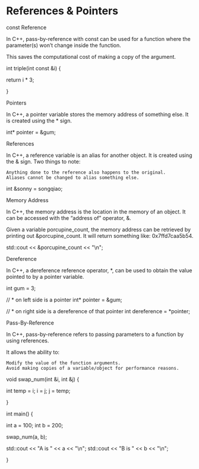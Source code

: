 # References & Pointers

const Reference

In C++, pass-by-reference with const can be used for a function where the parameter(s) won’t change inside the function.

This saves the computational cost of making a copy of the argument.

int triple(int const &i) {

  return i * 3;

}

Pointers

In C++, a pointer variable stores the memory address of something else. It is created using the * sign.

int* pointer = &gum;

References

In C++, a reference variable is an alias for another object. It is created using the & sign. Two things to note:

    Anything done to the reference also happens to the original.
    Aliases cannot be changed to alias something else.

int &sonny = songqiao;

Memory Address

In C++, the memory address is the location in the memory of an object. It can be accessed with the “address of” operator, &.

Given a variable porcupine_count, the memory address can be retrieved by printing out &porcupine_count. It will return something like: 0x7ffd7caa5b54.

std::cout << &porcupine_count << "\n";

Dereference

In C++, a dereference reference operator, *, can be used to obtain the value pointed to by a pointer variable.

int gum = 3;

// * on left side is a pointer
int* pointer = &gum;

// * on right side is a dereference of that pointer
int dereference = *pointer;

Pass-By-Reference

In C++, pass-by-reference refers to passing parameters to a function by using references.

It allows the ability to:

    Modify the value of the function arguments.
    Avoid making copies of a variable/object for performance reasons.

void swap_num(int &i, int &j) {

  int temp = i;
  i = j;
  j = temp;

}

int main() {

  int a = 100;
  int b = 200;

  swap_num(a, b);

  std::cout << "A is " << a << "\n";
  std::cout << "B is " << b << "\n";

}
